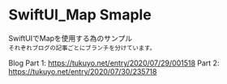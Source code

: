 # SwiftUI_Map Smaple

SwiftUIでMapを使用する為のサンプル  
<small>それぞれブログの記事ごとにブランチを分けています。</small>

Blog
Part 1: https://tukuyo.net/entry/2020/07/29/001518
Part 2: https://tukuyo.net/entry/2020/07/30/235718
 
